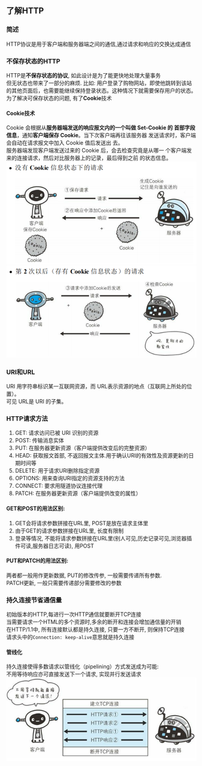 ## 了解HTTP
### 简述
HTTP协议是用于客户端和服务器端之间的通信,通过请求和响应的交换达成通信<br>
### 不保存状态的HTTP
HTTP是**不保存状态的协议**, 如此设计是为了能更快地处理大量事务<br>
但无状态也带来了一部分的麻烦. 比如: 用户登录了购物网站，即使他跳转到该站的其他页面后，也需要能继续保持登录状态。这种情况下就需要保存用户的状态。<br>
为了解决可保存状态的问题, 有了**Cookie**技术
#### Cookie技术
Cookie 会根据从**服务器端发送的响应报文内的一个叫做 Set-Cookie 的
首部字段信息**，通知**客户端保存 Cookie**。当下次客户端再往该服务器
发送请求时，客户端会自动在请求报文中加入 Cookie 值后发送出
去。<br>
服务器端发现客户端发送过来的 Cookie 后，会去检查究竟是从哪一
个客户端发来的连接请求，然后对比服务器上的记录，最后得到之前
的状态信息。<br>
![](https://github.com/zenglinan/HTTP-note/blob/master/img/6.png)<br>
![](https://github.com/zenglinan/HTTP-note/blob/master/img/7.png)<br>

### URI和URL
URI 用字符串标识某一互联网资源，而 URL表示资源的地点（互联网上所处的位置）。<br>
可见 URL是 URI 的子集。
### HTTP请求方法
1. GET: 请求访问已被 URI 识别的资源
2. POST: 传输消息实体
3. PUT: 在服务器更新资源（客户端提供改变后的完整资源）
4. HEAD: 获取报文首部, 不返回报文主体.用于确认URI的有效性及资源更新的日期时间等
5. DELETE: 用于请求URI删除指定资源
6. OPTIONS: 用来查询URI指定的资源支持的方法
7. CONNECT: 要求用隧道协议连接代理
8. PATCH: 在服务器更新资源（客户端提供改变的属性）
#### GET和POST的用法区别:
1. GET会将请求参数拼接在URL里, POST是放在请求主体里
2. 由于GET的请求参数拼接在URL里, 长度有限制
3. 登录等情况, 不能将请求参数拼接在URL里(别人可见,历史记录可见,浏览器插件可读,服务器日志可读), 用POST
#### PUT和PATCH的用法区别:
两者都一般用作更新数据, PUT的修改传参, 一般需要传递所有参数.<br>
PATCH更新, 一般只需要传递部分需要修改的参数
### 持久连接节省通信量
初始版本的HTTP,每进行一次HTTP通信就要断开TCP连接<br>
当需要请求一个HTML的多个资源时,多余的断开和连接会增加通信量的开销<br>
在HTTP/1.1中, 所有连接默认都是持久连接, 只要一方不断开, 则保持TCP连接<br>
请求头中的```Connection: keep-alive```意思就是持久连接
#### 管线化
持久连接使得多数请求以管线化（pipelining）方式发送成为可能: <br>
不用等待响应亦可直接发送下一个请求, 实现并行发送请求<br>
![](https://github.com/zenglinan/HTTP-note/blob/master/img/8.png)<br>
